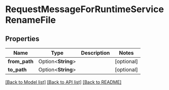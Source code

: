 # RequestMessageForRuntimeServiceRenameFile

## Properties

Name | Type | Description | Notes
------------ | ------------- | ------------- | -------------
**from_path** | Option<**String**> |  | [optional]
**to_path** | Option<**String**> |  | [optional]

[[Back to Model list]](../README.md#documentation-for-models) [[Back to API list]](../README.md#documentation-for-api-endpoints) [[Back to README]](../README.md)


